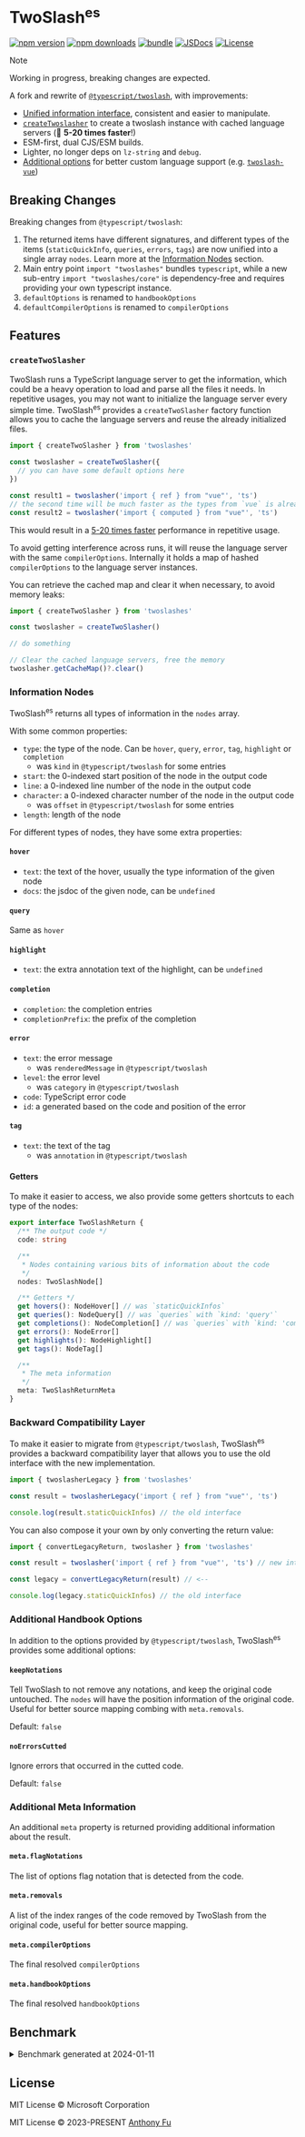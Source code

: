 # TwoSlash<sup>es</sup>

[![npm version][npm-version-src]][npm-version-href]
[![npm downloads][npm-downloads-src]][npm-downloads-href]
[![bundle][bundle-src]][bundle-href]
[![JSDocs][jsdocs-src]][jsdocs-href]
[![License][license-src]][license-href]

> [!NOTE]
> Working in progress, breaking changes are expected.

A fork and rewrite of [`@typescript/twoslash`](https://github.com/microsoft/TypeScript-Website/tree/v2/packages/ts-twoslasher), with improvements:

- [Unified information interface](#information-nodes), consistent and easier to manipulate.
- [`createTwoslasher`](#createtwoslasher) to create a twoslash instance with cached language servers (🚀 **5-20 times faster**!)
- ESM-first, dual CJS/ESM builds.
- Lighter, no longer deps on `lz-string` and `debug`.
- [Additional options](#additional-handbook-options) for better custom language support (e.g. [`twoslash-vue`](https://github.com/antfu/twoslash-vue))

## Breaking Changes

Breaking changes from `@typescript/twoslash`:

1. The returned items have different signatures, and different types of the items (`staticQuickInfo`, `queries`, `errors`, `tags`) are now unified into a single array `nodes`. Learn more at the [Information Nodes](#information-nodes) section.
2. Main entry point `import "twoslashes"` bundles `typescript`, while a new sub-entry `import "twoslashes/core"` is dependency-free and requires providing your own typescript instance.
4. `defaultOptions` is renamed to `handbookOptions`
5. `defaultCompilerOptions` is renamed to `compilerOptions`

## Features

### `createTwoSlasher`

TwoSlash runs a TypeScript language server to get the information, which could be a heavy operation to load and parse all the files it needs. In repetitive usages, you may not want to initialize the language server every simple time. TwoSlash<sup>es</sup> provides a `createTwoSlasher` factory function allows you to cache the language servers and reuse the already initialized files.

```ts
import { createTwoSlasher } from 'twoslashes'

const twoslasher = createTwoSlasher({
  // you can have some default options here
})

const result1 = twoslasher('import { ref } from "vue"', 'ts')
// the second time will be much faster as the types from `vue` is already
const result2 = twoslasher('import { computed } from "vue"', 'ts')
```

This would result in a [5-20 times faster](#benchmark) performance in repetitive usage.

To avoid getting interference across runs, it will reuse the language server with the same `compilerOptions`. Internally it holds a map of hashed `compilerOptions` to the language server instances.

You can retrieve the cached map and clear it when necessary, to avoid memory leaks:

```ts
import { createTwoSlasher } from 'twoslashes'

const twoslasher = createTwoSlasher()

// do something

// Clear the cached language servers, free the memory
twoslasher.getCacheMap()?.clear()
```

### Information Nodes

TwoSlash<sup>es</sup> returns all types of information in the `nodes` array.

With some common properties:

- `type`: the type of the node. Can be `hover`, `query`, `error`, `tag`, `highlight` or `completion`
  - was `kind` in `@typescript/twoslash` for some entries
- `start`: the 0-indexed start position of the node in the output code
- `line`: a 0-indexed line number of the node in the output code
- `character`: a 0-indexed character number of the node in the output code
  - was `offset` in `@typescript/twoslash` for some entries
- `length`: length of the node

For different types of nodes, they have some extra properties:

#### `hover`

- `text`: the text of the hover, usually the type information of the given node
- `docs`: the jsdoc of the given node, can be `undefined`

#### `query`

Same as `hover`

#### `highlight`

- `text`: the extra annotation text of the highlight, can be `undefined`

#### `completion`

- `completion`: the completion entries
- `completionPrefix`: the prefix of the completion

#### `error`

- `text`: the error message
  - was `renderedMessage` in `@typescript/twoslash`
- `level`: the error level
  - was `category` in `@typescript/twoslash`
- `code`: TypeScript error code
- `id`: a generated based on the code and position of the error

#### `tag`

- `text`: the text of the tag
  - was `annotation` in `@typescript/twoslash`

#### Getters

To make it easier to access, we also provide some getters shortcuts to each type of the nodes:

```ts
export interface TwoSlashReturn {
  /** The output code */
  code: string

  /**
   * Nodes containing various bits of information about the code
   */
  nodes: TwoSlashNode[]

  /** Getters */
  get hovers(): NodeHover[] // was `staticQuickInfos`
  get queries(): NodeQuery[] // was `queries` with `kind: 'query'`
  get completions(): NodeCompletion[] // was `queries` with `kind: 'completion'`
  get errors(): NodeError[]
  get highlights(): NodeHighlight[]
  get tags(): NodeTag[]

  /**
   * The meta information
   */
  meta: TwoSlashReturnMeta
}
```

### Backward Compatibility Layer

To make it easier to migrate from `@typescript/twoslash`, TwoSlash<sup>es</sup> provides a backward compatibility layer that allows you to use the old interface with the new implementation.

```ts
import { twoslasherLegacy } from 'twoslashes'

const result = twoslasherLegacy('import { ref } from "vue"', 'ts')

console.log(result.staticQuickInfos) // the old interface
```

You can also compose it your own by only converting the return value:

```ts
import { convertLegacyReturn, twoslasher } from 'twoslashes'

const result = twoslasher('import { ref } from "vue"', 'ts') // new interface

const legacy = convertLegacyReturn(result) // <--

console.log(legacy.staticQuickInfos) // the old interface
```

### Additional Handbook Options

In addition to the options provided by `@typescript/twoslash`, TwoSlash<sup>es</sup> provides some additional options:

#### `keepNotations`

Tell TwoSlash to not remove any notations, and keep the original code untouched. The `nodes` will have the position information of the original code. Useful for better source mapping combing with `meta.removals`.

Default: `false`

#### `noErrorsCutted`

Ignore errors that occurred in the cutted code.

Default: `false`

### Additional Meta Information

An additional `meta` property is returned providing additional information about the result.

#### `meta.flagNotations`

The list of options flag notation that is detected from the code.

#### `meta.removals`

A list of the index ranges of the code removed by TwoSlash from the original code, useful for better source mapping.

#### `meta.compilerOptions`

The final resolved `compilerOptions`

#### `meta.handbookOptions`

The final resolved `handbookOptions`

## Benchmark

<details>
<summary> Benchmark generated at 2024-01-11</summary>

```
  twoslashes - bench/compare.bench.ts > compiler_errors.ts
    18.28x faster than @typescript/twoslash

  twoslashes - bench/compare.bench.ts > compiler_flags.ts
    20.41x faster than @typescript/twoslash

  twoslashes - bench/compare.bench.ts > completions.ts
    11.08x faster than @typescript/twoslash

  twoslashes - bench/compare.bench.ts > cuts_out_unnecessary_code.ts
    9.72x faster than @typescript/twoslash

  twoslashes - bench/compare.bench.ts > errorsWithGenerics.ts
    11.08x faster than @typescript/twoslash

  twoslashes - bench/compare.bench.ts > highlighting.ts
    10.90x faster than @typescript/twoslash

  twoslashes - bench/compare.bench.ts > import_files.ts
    6.62x faster than @typescript/twoslash

  twoslashes - bench/compare.bench.ts > importsModules.ts
    6.06x faster than @typescript/twoslash

  twoslashes - bench/compare.bench.ts > multiFileErrors.ts
    4.35x faster than @typescript/twoslash

  twoslashes - bench/compare.bench.ts > query.ts
    13.15x faster than @typescript/twoslash

  twoslashes - bench/compare.bench.ts > arbitraryCommands.ts
    10.98x faster than @typescript/twoslash

  twoslashes - bench/compare.bench.ts > crossExports.ts
    6.16x faster than @typescript/twoslash

  twoslashes - bench/compare.bench.ts > cut_file_errors.ts
    10.34x faster than @typescript/twoslash

  twoslashes - bench/compare.bench.ts > cut_files.ts
    13.73x faster than @typescript/twoslash

  twoslashes - bench/compare.bench.ts > handlesJSON.ts
    4.16x faster than @typescript/twoslash

  twoslashes - bench/compare.bench.ts > inlineHighlights.ts
    13.28x faster than @typescript/twoslash

  twoslashes - bench/compare.bench.ts > large-cut.ts
    10.23x faster than @typescript/twoslash

  twoslashes - bench/compare.bench.ts > lib.ts
    12.57x faster than @typescript/twoslash

  twoslashes - bench/compare.bench.ts > multiLookups.ts
    11.82x faster than @typescript/twoslash

  twoslashes - bench/compare.bench.ts > queriesWithSpaceBefore.ts
    12.51x faster than @typescript/twoslash

  twoslashes - bench/compare.bench.ts > queryHandlesNoToken.ts
    10.36x faster than @typescript/twoslash

  twoslashes - bench/compare.bench.ts > twoliner.ts
    6.58x faster than @typescript/twoslash
```

</details>

## License

MIT License © Microsoft Corporation

MIT License © 2023-PRESENT [Anthony Fu](https://github.com/antfu)

<!-- Badges -->

[npm-version-src]: https://img.shields.io/npm/v/twoslashes?style=flat&colorA=080f12&colorB=1fa669
[npm-version-href]: https://npmjs.com/package/twoslashes
[npm-downloads-src]: https://img.shields.io/npm/dm/twoslashes?style=flat&colorA=080f12&colorB=1fa669
[npm-downloads-href]: https://npmjs.com/package/twoslashes
[bundle-src]: https://img.shields.io/bundlephobia/minzip/twoslashes?style=flat&colorA=080f12&colorB=1fa669&label=minzip
[bundle-href]: https://bundlephobia.com/result?p=twoslashes
[license-src]: https://img.shields.io/github/license/antfu/twoslashes.svg?style=flat&colorA=080f12&colorB=1fa669
[license-href]: https://github.com/antfu/twoslashes/blob/main/LICENSE
[jsdocs-src]: https://img.shields.io/badge/jsdocs-reference-080f12?style=flat&colorA=080f12&colorB=1fa669
[jsdocs-href]: https://www.jsdocs.io/package/twoslashes

